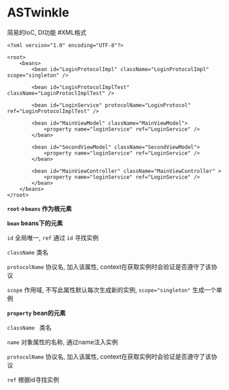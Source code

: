 # ASTwinkle
简易的IoC, DI功能
#XML格式
```
<?xml version="1.0" encoding="UTF-8"?>

<root>
    <beans>
        <bean id="LoginProtocolImpl" className="LoginProtocolImpl" scope="singleton" />
        
        <bean id="LoginProtocolImplTest" className="LoginProtoclImplTest" />
        
        <bean id="LoginService" protocolName="LoginProtocol" ref="LoginProtocolImplTest" />
        
        <bean id="MainViewModel" className="MainViewModel">
            <property name="loginService" ref="LoginService" />
        </bean>
        
        <bean id="SecondViewModel" className="SecondViewModel">
            <property name="loginService" ref="LoginService" />
        </bean>
        
        <bean id="MainViewController" className="MainViewController" >
            <property name="loginService" ref="LoginService" />
        </bean>
    </beans>
</root>
```
**`root`->`beans` 作为根元素**

**`bean` beans下的元素**

`id` 全局唯一, `ref` 通过 `id` 寻找实例

`className` 类名

`protocolName` 协议名, 加入该属性, context在获取实例时会验证是否遵守了该协议

`scope` 作用域, 不写此属性默认每次生成新的实例, `scope="singleton"` 生成一个单例

**`property` bean的元素**

`className ` 类名

`name` 对象属性的名称, 通过name注入实例

`protocolName` 协议名, 加入该属性, context在获取实例时会验证是否遵守了该协议

`ref` 根据id寻找实例
